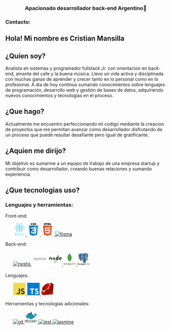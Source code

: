 <h3 align="center">Apacionado desarrollador back-end Argentino🧉</h3>

<h3 align="left">Contacto:</h3>
<p align="left">
  
</p>

<h2>Hola! Mi nombre es Cristian Mansilla</h2>

<h2>¿Quien soy?</h2>

  <p>Analista en sistemas y programador fullstack Jr. con orientacion en back-end, amante del cafe y la buena música. Llevo un vida activa y disciplinada con muchas ganas de aprender y crecer tanto en lo personal como en lo profesional. A dia de hoy continuo sumando conocimientos sobre lenguajes de programación, desarrollo web y gestión de bases de datos, adquiriendo nuevos conocimientos y tecnologias en el proceso.</p> 

<h2>¿Que hago?</h2>

  <p>Actualmente me encuentro perfeccionando mi codigo mediante la creacion de proyectos que me permitan avanzar como desarrollador disfrutando de un proceso que puede resultar desafiante pero igual de gratificante.</p>

<h2>¿Aquien me dirijo?</h2>

  <p>Mi objetivo es sumarme a un equipo de trabajo de una empresa startup y contribuir como desarrollador, creando buenas relaciones y sumando experiencia.</p>

<h2>¿Que tecnologias uso?</h2>

<h3 align="left">Lenguajes y herramientas:</h3>

<p>Front-end:</p>
<p align="left">
  <ul>
  <a href="https://reactjs.org/" target="_blank" rel="noreferrer"> <img src="https://raw.githubusercontent.com/devicons/devicon/master/icons/react/react-original-wordmark.svg" alt="react" width="40" height="40"/> </a> 
  <a href="https://www.w3schools.com/css/" target="_blank" rel="noreferrer"> <img src="https://raw.githubusercontent.com/devicons/devicon/master/icons/css3/css3-original-wordmark.svg" alt="css3" width="40" height="40"/> </a> 
  <a href="https://www.w3.org/html/" target="_blank" rel="noreferrer"> <img src="https://raw.githubusercontent.com/devicons/devicon/master/icons/html5/html5-original-wordmark.svg" alt="html5" width="40" height="40"/> </a> 
  <a href="https://www.figma.com/" target="_blank" rel="noreferrer"> <img src="https://www.vectorlogo.zone/logos/figma/figma-icon.svg" alt="figma" width="40" height="40"/> </a> 
  </ul>
  
<p>Back-end:</p>
<ul>
  <a href="https://nestjs.com/" target="_blank" rel="noreferrer"> <img src="https://images.icon-icons.com/2699/PNG/512/nestjs_logo_icon_168087.png" alt="nestjs" width="40" height="40"/> </a> 
  <a style="background-color:white; padding:5px; display:inline-block;" href="https://expressjs.com" target="_blank" rel="noreferrer"> <img src="https://raw.githubusercontent.com/devicons/devicon/master/icons/express/express-original-wordmark.svg" alt="express" width="40" height="40"/> </a> 
  <a href="https://nodejs.org" target="_blank" rel="noreferrer"> <img src="https://raw.githubusercontent.com/devicons/devicon/master/icons/nodejs/nodejs-original-wordmark.svg" alt="nodejs" width="40" height="40"/> </a> 
  <a href="https://www.mongodb.com/" target="_blank" rel="noreferrer"> <img src="https://raw.githubusercontent.com/devicons/devicon/master/icons/mongodb/mongodb-original-wordmark.svg" alt="mongodb" width="40" height="40"/> </a> 
  <a href="https://www.postgresql.org" target="_blank" rel="noreferrer"> <img src="https://raw.githubusercontent.com/devicons/devicon/master/icons/postgresql/postgresql-original-wordmark.svg" alt="postgresql" width="40" height="40"/> </a> 
</ul>

<p>Lenguajes:</p>
<ul>
  <a href="https://developer.mozilla.org/en-US/docs/Web/JavaScript" target="_blank" rel="noreferrer"> <img src="https://raw.githubusercontent.com/devicons/devicon/master/icons/javascript/javascript-original.svg" alt="javascript" width="40" height="40"/> </a> 
  <a href="https://www.typescriptlang.org/" target="_blank" rel="noreferrer"> <img src="https://raw.githubusercontent.com/devicons/devicon/master/icons/typescript/typescript-original.svg" alt="typescript" width="40" height="40"/> </a>
  <a href="https://www.ruby-lang.org/en/" target="_blank" rel="noreferrer"> <img src="https://raw.githubusercontent.com/devicons/devicon/master/icons/ruby/ruby-original.svg" alt="ruby" width="40" height="40"/> </a> 
</ul>

<p>Herramientas y tecnologías adicionales:</p>
<ul>
  <a href="https://git-scm.com/" target="_blank" rel="noreferrer"> <img src="https://www.vectorlogo.zone/logos/git-scm/git-scm-icon.svg" alt="git" width="40" height="40"/> </a> 
  <a href="https://www.docker.com/" target="_blank" rel="noreferrer"> <img src="https://raw.githubusercontent.com/devicons/devicon/master/icons/docker/docker-original-wordmark.svg" alt="docker" width="40" height="40"/> </a> 
  <a href="https://jestjs.io" target="_blank" rel="noreferrer"> <img src="https://www.vectorlogo.zone/logos/jestjsio/jestjsio-icon.svg" alt="jest" width="40" height="40"/> </a> 
  <a href="https://jasmine.github.io/" target="_blank" rel="noreferrer"> <img src="https://www.vectorlogo.zone/logos/jasmine/jasmine-icon.svg" alt="jasmine" width="40" height="40"/> </a> 
</ul>
